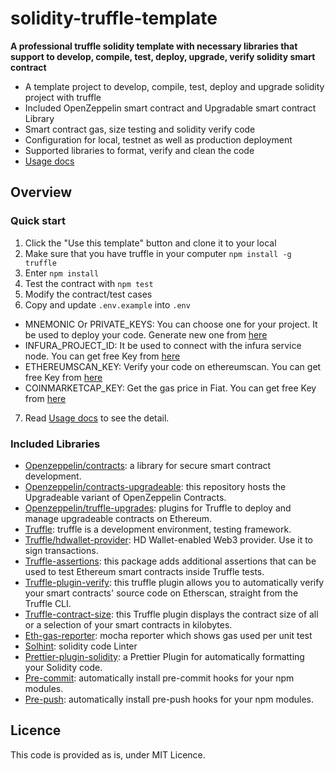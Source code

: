 # solidity-truffle-template

**A professional truffle solidity template with necessary libraries that support to develop, compile, test, deploy, upgrade, verify solidity smart contract**

 * A template project to develop, compile, test, deploy and upgrade solidity project with truffle
 * Included OpenZeppelin smart contract and Upgradable smart contract Library 
 * Smart contract gas, size testing and solidity verify code
 * Configuration for local, testnet as well as production deployment
 * Supported libraries to format, verify and clean the code
 * [Usage docs](./docs/usage.md)

## Overview
### Quick start

1. Click the "Use this template" button and clone it to your local
2. Make sure that you have truffle in your computer `npm install -g truffle`
3. Enter `npm install`
4. Test the contract with `npm test`
5. Modify the contract/test cases
6. Copy and update  `.env.example` into `.env`
- MNEMONIC Or PRIVATE_KEYS: You can choose one for your project. It be used to deploy your code. Generate new one from [here](https://allprivatekeys.com/mnemonic-code-converter#english)
- INFURA_PROJECT_ID: It be used to connect with the infura service node. You can get free Key from [here](https://infura.io/)
- ETHEREUMSCAN_KEY: Verify your code on ethereumscan. You can get free Key from [here](https://etherscan.io/apis)
- COINMARKETCAP_KEY: Get the gas price in Fiat. You can get free Key from [here](https://coinmarketcap.com/api)

7. Read [Usage docs](./docs/usage.md) to see the detail.

### Included Libraries

- [Openzeppelin/contracts](https://github.com/OpenZeppelin/openzeppelin-contracts): a library for secure smart contract development.
- [Openzeppelin/contracts-upgradeable](https://github.com/OpenZeppelin/openzeppelin-contracts-upgradeable): this repository hosts the Upgradeable variant of OpenZeppelin Contracts.
- [Openzeppelin/truffle-upgrades](https://github.com/OpenZeppelin/openzeppelin-upgrades/): plugins for Truffle to deploy and manage upgradeable contracts on Ethereum.
- [Truffle](https://github.com/trufflesuite/truffle#readme): truffle is a development environment, testing framework.
- [Truffle/hdwallet-provider](https://github.com/trufflesuite/truffle/tree/master/packages/hdwallet-provider#readme): HD Wallet-enabled Web3 provider. Use it to sign transactions.
- [Truffle-assertions](https://github.com/rkalis/truffle-assertions): this package adds additional assertions that can be used to test Ethereum smart contracts inside Truffle tests.
- [Truffle-plugin-verify](https://github.com/rkalis/truffle-plugin-verify#readme): this truffle plugin allows you to automatically verify your smart contracts' source code on Etherscan, straight from the Truffle CLI.
- [Truffle-contract-size](https://github.com/IoBuilders/truffle-contract-size): this Truffle plugin displays the contract size of all or a selection of your smart contracts in kilobytes.
- [Eth-gas-reporter](https://github.com/cgewecke/eth-gas-reporter): mocha reporter which shows gas used per unit test
- [Solhint](https://protofire.github.io/solhint/): solidity code Linter
- [Prettier-plugin-solidity](https://github.com/prettier-solidity/prettier-plugin-solidity#readme): a Prettier Plugin for automatically formatting your Solidity code.
- [Pre-commit](https://github.com/observing/pre-commit): automatically install pre-commit hooks for your npm modules.
- [Pre-push](https://github.com/dflourusso/pre-push): automatically install pre-push hooks for your npm modules.

## Licence
This code is provided as is, under MIT Licence.